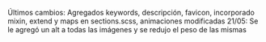 Últimos cambios: Agregados keywords, descripción, favicon, incorporado mixin, extend y maps en sections.scss, animaciones modificadas
21/05: Se le agregó un alt a todas las imágenes y se redujo el peso de las mismas